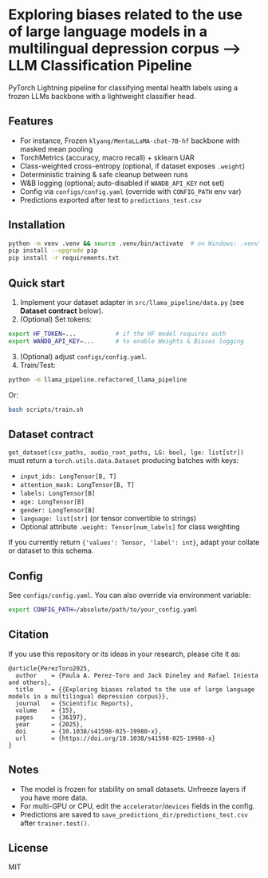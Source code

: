 # Exploring biases related to the use of large language models in a multilingual depression corpus --> LLM Classification Pipeline

PyTorch Lightning pipeline for classifying mental health labels using a frozen LLMs backbone with a lightweight classifier head.

## Features
- For instance, Frozen `klyang/MentaLLaMA-chat-7B-hf` backbone with masked mean pooling
- TorchMetrics (accuracy, macro recall) + sklearn UAR
- Class-weighted cross-entropy (optional, if dataset exposes `.weight`)
- Deterministic training & safe cleanup between runs
- W&B logging (optional; auto-disabled if `WANDB_API_KEY` not set)
- Config via `configs/config.yaml` (override with `CONFIG_PATH` env var)
- Predictions exported after test to `predictions_test.csv`

## Installation
```bash
python -m venv .venv && source .venv/bin/activate  # on Windows: .venv\Scripts\activate
pip install --upgrade pip
pip install -r requirements.txt
```

## Quick start
1. Implement your dataset adapter in `src/llama_pipeline/data.py` (see **Dataset contract** below).
2. (Optional) Set tokens:
```bash
export HF_TOKEN=...           # if the HF model requires auth
export WANDB_API_KEY=...      # to enable Weights & Biases logging
```
3. (Optional) adjust `configs/config.yaml`.
4. Train/Test:
```bash
python -m llama_pipeline.refactored_llama_pipeline
```
Or:
```bash
bash scripts/train.sh
```

## Dataset contract
`get_dataset(csv_paths, audio_root_paths, LG: bool, lge: list[str])` must return a `torch.utils.data.Dataset` producing batches with keys:
- `input_ids: LongTensor[B, T]`
- `attention_mask: LongTensor[B, T]`
- `labels: LongTensor[B]`
- `age: LongTensor[B]`
- `gender: LongTensor[B]`
- `language: list[str]` (or tensor convertible to strings)
- Optional attribute `.weight: Tensor[num_labels]` for class weighting

If you currently return `{'values': Tensor, 'label': int}`, adapt your collate or dataset to this schema.

## Config
See `configs/config.yaml`. You can also override via environment variable:
```bash
export CONFIG_PATH=/absolute/path/to/your_config.yaml
```

## Citation
If you use this repository or its ideas in your research, please cite it as:

```
@article{PerezToro2025,
  author    = {Paula A. Perez-Toro and Jack Dineley and Rafael Iniesta and others},
  title     = {{Exploring biases related to the use of large language models in a multilingual depression corpus}},
  journal   = {Scientific Reports},
  volume    = {15},
  pages     = {36197},
  year      = {2025},
  doi       = {10.1038/s41598-025-19980-x},
  url       = {https://doi.org/10.1038/s41598-025-19980-x}
}
```



## Notes
- The model is frozen for stability on small datasets. Unfreeze layers if you have more data.
- For multi-GPU or CPU, edit the `accelerator`/`devices` fields in the config.
- Predictions are saved to `save_predictions_dir/predictions_test.csv` after `trainer.test()`.

## License
MIT

